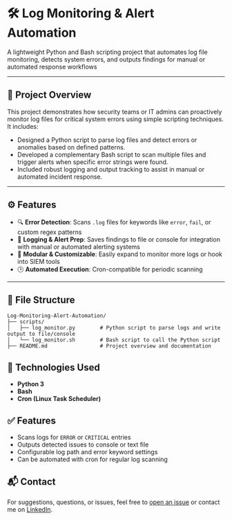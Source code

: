 # 🛠️ Log Monitoring & Alert Automation

A lightweight Python and Bash scripting project that automates log file monitoring, detects system errors, and outputs findings for manual or automated response workflows

---

## 📌 Project Overview

This project demonstrates how security teams or IT admins can proactively monitor log files for critical system errors using simple scripting techniques. It includes:

- Designed a Python script to parse log files and detect errors or anomalies based on defined patterns.
- Developed a complementary Bash script to scan multiple files and trigger alerts when specific error strings were found.
- Included robust logging and output tracking to assist in manual or automated incident response.

---

## ⚙️ Features

- 🔍 **Error Detection**: Scans `.log` files for keywords like `error`, `fail`, or custom regex patterns
- 📝 **Logging & Alert Prep**: Saves findings to file or console for integration with manual or automated alerting systems
- 🧩 **Modular & Customizable**: Easily expand to monitor more logs or hook into SIEM tools
- 🕒 **Automated Execution**: Cron-compatible for periodic scanning

---

## 📁 File Structure

```
Log-Monitoring-Alert-Automation/
├── scripts/
│   ├── log_monitor.py        # Python script to parse logs and write output to file/console
│   └── log_monitor.sh        # Bash script to call the Python script
├── README.md                 # Project overview and documentation
```

## 🐍 Technologies Used

- **Python 3**
- **Bash**
- **Cron (Linux Task Scheduler)**


## ✅ Features

- Scans logs for `ERROR` or `CRITICAL` entries
- Outputs detected issues to console or text file
- Configurable log path and error keyword settings
- Can be automated with cron for regular log scanning

## 📬 Contact

For suggestions, questions, or issues, feel free to [open an issue](https://github.com/your-username/log-monitoring/issues) or contact me on [LinkedIn](https://www.linkedin.com/in/your-link).
